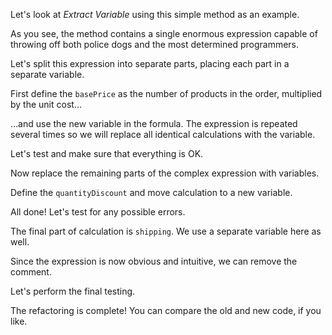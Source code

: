 Let's look at <i>Extract Variable</i> using this simple method as an example.

As you see, the method contains a single enormous expression capable of throwing off both police dogs and the most determined programmers.

Let's split this expression into separate parts, placing each part in a separate variable.

First define the <code>basePrice</code> as the number of products in the order, multiplied by the unit cost…

…and use the new variable in the formula. The expression is repeated several times so we will replace all identical calculations with the variable.

Let's test and make sure that everything is OK.

Now replace the remaining parts of the complex expression with variables.

Define the <code>quantityDiscount</code> and move calculation to a new variable.

All done! Let's test for any possible errors.

The final part of calculation is <code>shipping</code>. We use a separate variable here as well.

Since the expression is now obvious and intuitive, we can remove the comment.

Let's perform the final testing.

The refactoring is complete! You can compare the old and new code, if you like.